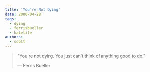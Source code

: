 ```yaml
---
title: 'You’re Not Dying'
date: 2000-04-28
tags:
  - dying
  - ferrisbueller
  - hatelife
authors:
  - scott
---
```


> "You're not dying. You just can't think of anything good to do."
>
> — Ferris Bueller
